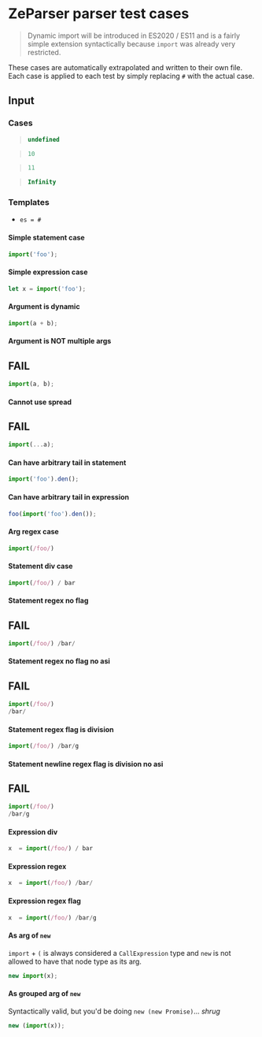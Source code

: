 # ZeParser parser test cases

> Dynamic import will be introduced in ES2020 / ES11 and is a fairly simple extension syntactically because `import` was already very restricted.

These cases are automatically extrapolated and written to their own file.
Each case is applied to each test by simply replacing `#` with the actual case.

## Input

### Cases

> `````js
> undefined
> `````

> `````js
> 10
> `````

> `````js
> 11
> `````

> `````js
> Infinity
> `````

### Templates

- `es = #`

#### Simple statement case

`````js
import('foo');
`````

#### Simple expression case

`````js
let x = import('foo');
`````

#### Argument is dynamic

`````js
import(a + b);
`````

#### Argument is NOT multiple args

## FAIL

`````js
import(a, b);
`````

#### Cannot use spread

## FAIL

`````js
import(...a);
`````

#### Can have arbitrary tail in statement

`````js
import('foo').den();
`````

#### Can have arbitrary tail in expression

`````js
foo(import('foo').den());
`````

#### Arg regex case

`````js
import(/foo/)
`````

#### Statement div case

`````js
import(/foo/) / bar
`````

#### Statement regex no flag

## FAIL

`````js
import(/foo/) /bar/
`````

#### Statement regex no flag no asi

## FAIL

`````js
import(/foo/)
/bar/
`````

#### Statement regex flag is division

`````js
import(/foo/) /bar/g
`````

#### Statement newline regex flag is division no asi

## FAIL

`````js
import(/foo/)
/bar/g
`````

#### Expression div

`````js
x  = import(/foo/) / bar
`````

#### Expression regex

`````js
x  = import(/foo/) /bar/
`````

#### Expression regex flag

`````js
x  = import(/foo/) /bar/g
`````

#### As arg of `new`

`import` + `(` is always considered a `CallExpression` type and `new` is not allowed to have that node type as its arg.

`````js
new import(x);
`````

#### As grouped arg of `new`

Syntactically valid, but you'd be doing `new (new Promise)`... *shrug*

`````js
new (import(x));
`````
